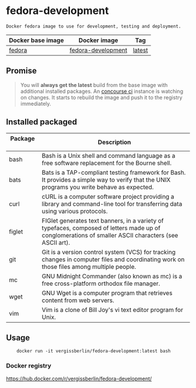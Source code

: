 # fedora-development

    Docker fedora image to use for development, testing and deployment.

| Docker base image | Docker image            | Tag            |
| ----------------- | ----------------------- | -------------- |
| [fedora][1]       | [fedora-development][2] | [latest][3]    |

[1]: https://hub.docker.com/_/fedora/
[2]: https://hub.docker.com/r/vergissberlin/fedora-development/
[3]: https://hub.docker.com/r/vergissberlin/fedora-development/tags/

## Promise

> You will **always get the latest** build from the base image with additional installed packages. 
> An [concourse ci](http://concourse.ci) instance is watching on changes. It starts to rebuild the image and push it to the registry immediately.
  

## Installed packaged

| Package       | Description                                                                                                |
| ------------- | ---------------------------------------------------------------------------------------------------------- | 
| bash          | Bash is a Unix shell and command language as a free software replacement for the Bourne shell.             |
| bats          | Bats is a TAP-compliant testing framework for Bash. It provides a simple way to verify that the UNIX programs you write behave as expected. |
| curl          | cURL is a computer software project providing a library and command-line tool for transferring data using various protocols. |
| figlet        | FIGlet generates text banners, in a variety of typefaces, composed of letters made up of conglomerations of smaller ASCII characters (see ASCII art). |
| git           | Git is a version control system (VCS) for tracking changes in computer files and coordinating work on those files among multiple people.    |
| mc            | GNU Midnight Commander (also known as mc) is a free cross-platform orthodox file manager.                  |
| wget          | GNU Wget is a computer program that retrieves content from web servers.                                    |
| vim           | Vim is a clone of Bill Joy's vi text editor program for Unix.                                              |

## Usage

        docker run -it vergissberlin/fedora-development:latest bash

### Docker registry

https://hub.docker.com/r/vergissberlin/fedora-development/

